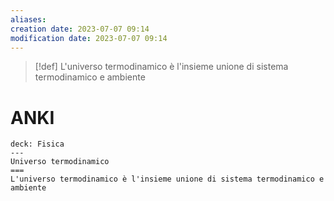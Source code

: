 ```yaml
---
aliases: 
creation date: 2023-07-07 09:14
modification date: 2023-07-07 09:14
---
```


>[!def]
>L'universo termodinamico è l'insieme unione di sistema termodinamico e ambiente

# ANKI

```anki
deck: Fisica
---
Universo termodinamico
===
L'universo termodinamico è l'insieme unione di sistema termodinamico e ambiente
```

